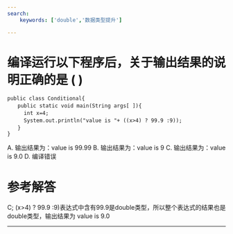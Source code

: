 ```yaml
---
search:
    keywords: ['double','数据类型提升']

---
```



# 编译运行以下程序后，关于输出结果的说明正确的是 ( )

```
public class Conditional{
　　public static void main(String args[ ]){
　　	int x=4;
　　	System.out.println("value is "+ ((x>4) ? 99.9 :9));
　　}
}
```
A. 输出结果为：value is 99.99
B. 输出结果为：value is 9
C. 输出结果为：value is 9.0
D. 编译错误

# 参考解答

C;
(x>4) ? 99.9 :9)表达式中含有99.9是double类型，所以整个表达式的结果也是double类型，输出结果为 value is 9.0

---
